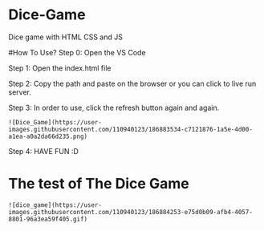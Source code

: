 # Dice-Game
Dice game with HTML CSS and JS

#How To Use?
Step 0: Open the VS Code

Step 1: Open the index.html file

Step 2: Copy the path and paste on the browser or you can click to live run server.

Step 3: In order to use, click the refresh button again and again.

```
![Dice_Game](https://user-images.githubusercontent.com/110940123/186883534-c7121876-1a5e-4d00-a1ea-a0a2da66d235.png)

```

Step 4: HAVE FUN :D


# The test of The Dice Game

```
![dice_game](https://user-images.githubusercontent.com/110940123/186884253-e75d0b09-afb4-4057-8801-96a3ea59f405.gif)

```

